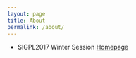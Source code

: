 ```yaml
---
layout: page
title: About
permalink: /about/
---
```


- SIGPL2017 Winter Session [Homepage](http://sigpl.or.kr/school/2017w/)
